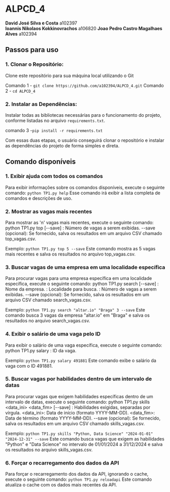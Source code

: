 # ALPCD_4

**David José Silva e Costa** a102397	
**Ioannis Nikolaos Kokkinovrachos** a106820	
**Joao Pedro Castro Magalhaes Alves** a102394	

## Passos para uso

### 1. **Clonar o Repositório**: 
Clone este repositório para sua máquina local utilizando o Git

Comando 1 - `git clone https://github.com/a102394/ALPCD_4.git`
Comando 2 - `cd ALPCD_4`

### 2. **Instalar as Dependências**: 
Instalar todas as bibliotecas necessárias para o funcionamento do projeto, conforme listadas no arquivo `requirements.txt`.

comando 3 -`pip install -r requirements.txt` 

Com essas duas etapas, o usuário conseguirá clonar o repositório e instalar as dependências do projeto de forma simples e direta.

## Comando disponíveis

### 1. Exibir ajuda com todos os comandos
Para exibir informações sobre os comandos disponíveis, execute o seguinte comando:
`python TP1.py help`
Esse comando irá exibir a lista completa de comandos e descrições de uso.

### 2. Mostrar as vagas mais recentes
Para mostrar as 'n' vagas mais recentes, execute o seguinte comando:
python TP1.py top <n> [--save]
<n>: Número de vagas a serem exibidas.
--save (opcional): Se fornecido, salva os resultados em um arquivo CSV chamado top_vagas.csv.

Exemplo:
`python TP1.py top 5 --save`
Este comando mostra as 5 vagas mais recentes e salva os resultados no arquivo top_vagas.csv.

### 3. Buscar vagas de uma empresa em uma localidade específica
Para procurar vagas para uma empresa específica em uma localidade específica, execute o seguinte comando:
python TP1.py search <empresa> <localidade> <n> [--save]
<empresa>: Nome da empresa.
<localidade>: Localidade para busca.
<n>: Número de vagas a serem exibidas.
--save (opcional): Se fornecido, salva os resultados em um arquivo CSV chamado search_vagas.csv.

Exemplo:
`python TP1.py search "altar.io" "Braga" 3 --save`
Este comando busca 3 vagas da empresa "altar.io" em "Braga" e salva os resultados no arquivo search_vagas.csv.

### 4. Exibir o salário de uma vaga pelo ID
Para exibir o salário de uma vaga específica, execute o seguinte comando:
python TP1.py salary <id>
<id>: ID da vaga.

Exemplo:
`python TP1.py salary 491881`
Este comando exibe o salário da vaga com o ID 491881.

### 5. Buscar vagas por habilidades dentro de um intervalo de datas
Para procurar vagas que exigem habilidades específicas dentro de um intervalo de datas, execute o seguinte comando:
python TP1.py skills <skills> <data_ini> <data_fim> [--save]
<skills>: Habilidades exigidas, separadas por vírgula.
<data_ini>: Data de início (formato YYYY-MM-DD).
<data_fim>: Data de término (formato YYYY-MM-DD).
--save (opcional): Se fornecido, salva os resultados em um arquivo CSV chamado skills_vagas.csv.

Exemplo:
`python TP1.py skills "Python, Data Science" "2024-01-01" "2024-12-31" --save`
Este comando busca vagas que exigem as habilidades "Python" e "Data Science" no intervalo de 01/01/2024 a 31/12/2024 e salva os resultados no arquivo skills_vagas.csv.

### 6. Forçar o recarregamento dos dados da API
Para forçar o recarregamento dos dados da API, ignorando o cache, execute o seguinte comando:
`python TP1.py reloadapi`
Este comando atualiza o cache com os dados mais recentes da API.
